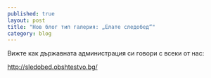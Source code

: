```yaml
---
published: true
layout: post
title: "Нов блог тип галерия: „Елате следобед“"
category: blog
---
```


Вижте как държавната администрация си говори с всеки от нас:

http://sledobed.obshtestvo.bg/